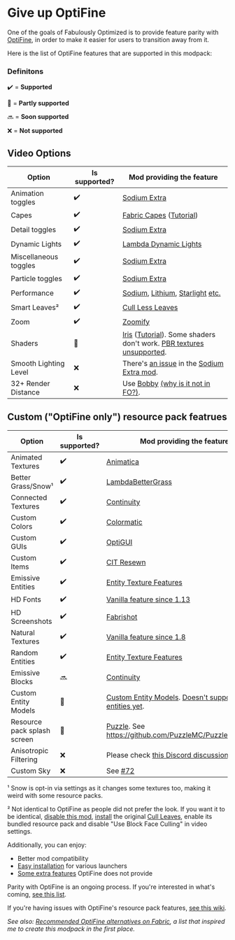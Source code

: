 # Give up OptiFine

One of the goals of Fabulously Optimized is to provide feature parity with [OptiFine](https://optifine.net/home), in order to make it easier for users to transition away from it. 

Here is the list of OptiFine features that are supported in this modpack:

### Definitons

✔️ = **Supported**

🚧 = **Partly supported**

🔜 = **Soon supported**

❌ = **Not supported**

## Video Options

| Option | Is supported? | Mod providing the feature |
|-|-|-|
| Animation toggles | ✔️ |  [Sodium Extra](https://www.curseforge.com/minecraft/mc-mods/sodium-extra) |
| Capes | ✔️ | [Fabric Capes](https://www.curseforge.com/minecraft/mc-mods/capes) ([Tutorial](./free-cape.md)) |
| Detail toggles | ✔️ | [Sodium Extra](https://www.curseforge.com/minecraft/mc-mods/sodium-extra) |
| Dynamic Lights | ✔️ | [Lambda Dynamic Lights](https://www.curseforge.com/minecraft/mc-mods/lambdynamiclights) |
| Miscellaneous toggles | ✔️ |  [Sodium Extra](https://www.curseforge.com/minecraft/mc-mods/sodium-extra) |
| Particle toggles | ✔️ |  [Sodium Extra](https://www.curseforge.com/minecraft/mc-mods/sodium-extra) |
| Performance | ✔️ | [Sodium](https://www.curseforge.com/minecraft/mc-mods/sodium), [Lithium](https://www.curseforge.com/minecraft/mc-mods/lithium), [Starlight](https://www.curseforge.com/minecraft/mc-mods/starlight) [etc.](https://github.com/Fabulously-Optimized/fabulously-optimized/blob/main/INCLUDED-MODS.md#smooth) |
| Smart Leaves² | ✔️ | [Cull Less Leaves](https://www.curseforge.com/minecraft/mc-mods/cull-less-leaves) |
| Zoom | ✔️ | [Zoomify](https://www.curseforge.com/minecraft/mc-mods/zoomify) |
| Shaders | 🚧 | [Iris](https://www.curseforge.com/minecraft/mc-mods/irisshaders) ([Tutorial](./getting-shaders.md)). Some shaders don't work. [PBR textures unsupported](https://discord.com/channels/774352792659820594/774354933436645478/967251726304415784). |
| Smooth Lighting Level | ❌ | There's [an  issue](https://github.com/FlashyReese/sodium-extra-fabric/issues/125) in the [Sodium Extra mod](https://www.curseforge.com/minecraft/mc-mods/sodium-extra). |
| 32+ Render Distance | ❌ | Use [Bobby](https://www.curseforge.com/minecraft/mc-mods/bobby) [(why is it not in FO?)](https://github.com/Fabulously-Optimized/fabulously-optimized/issues/46#issuecomment-1067105734). |

## Custom ("OptiFine only") resource pack featrues

| Option | Is supported? | Mod providing the feature |
|-|-|-|
| Animated Textures | ✔️ | [Animatica](https://www.curseforge.com/minecraft/mc-mods/animatica) |
| Better Grass/Snow¹ | ✔️ | [LambdaBetterGrass](https://www.curseforge.com/minecraft/mc-mods/lambdabettergrass) |
| Connected Textures | ✔️ | [Continuity](https://www.curseforge.com/minecraft/mc-mods/continuity) |
| Custom Colors | ✔️ | [Colormatic](https://www.curseforge.com/minecraft/mc-mods/colormatic) |
| Custom GUIs | ✔️ | [OptiGUI](https://www.curseforge.com/minecraft/mc-mods/optigui) |
| Custom Items | ✔️ | [CIT Resewn](https://www.curseforge.com/minecraft/mc-mods/cit-resewn) |
| Emissive Entities | ✔️ | [Entity Texture Features](https://www.curseforge.com/minecraft/mc-mods/entity-texture-features-fabric) |
| HD Fonts | ✔️ | [Vanilla feature since 1.13](https://minecraft.fandom.com/wiki/Java_Edition_1.13-pre6#Changes) |
| HD Screenshots | ✔️ | [Fabrishot](https://www.curseforge.com/minecraft/mc-mods/fabrishot) |
| Natural Textures | ✔️ | [Vanilla feature since 1.8](https://minecraft.fandom.com/wiki/Java_Edition_14w17a#Model%20format%20improvements) |
| Random Entities | ✔️ | [Entity Texture Features](https://www.curseforge.com/minecraft/mc-mods/entity-texture-features-fabric)
| Emissive Blocks | 🔜 | [Continuity](https://www.curseforge.com/minecraft/mc-mods/continuity) |
| Custom Entity Models | 🚧 | [Custom Entity Models](https://www.curseforge.com/minecraft/mc-mods/custom-entity-models-cem). [Doesn't support all entities yet](https://github.com/dorianpb/cem#current-state-of-this-mod). |
| Resource pack splash screen | 🚧 | [Puzzle](https://www.curseforge.com/minecraft/mc-mods/puzzle). See https://github.com/PuzzleMC/Puzzle/issues/29 |
| Anisotropic Filtering | ❌ | Please check [this Discord discussion](https://discord.com/channels/756612889787498627/876567546390777856/978673913770950687) [(via)](https://discord.gg/7rnTYXu) |
| Custom Sky | ❌ | See [#72](https://github.com/Fabulously-Optimized/fabulously-optimized/issues/72) |

¹ Snow is opt-in via settings as it changes some textures too, making it weird with some resource packs.

² Not identical to OptiFine as people did not prefer the look. If you want it to be identical, [disable this mod](./disabling-mods.md), [install](./adding-more-mods.md) the original [Cull Leaves](https://www.curseforge.com/minecraft/mc-mods/cull-leaves), enable its bundled resource pack and disable "Use Block Face Culling" in video settings.

Additionally, you can enjoy:

* Better mod compatibility
* [Easy installation](https://github.com/Fabulously-Optimized/fabulously-optimized#downloads) for various launchers
* [Some extra features](https://github.com/Fabulously-Optimized/fabulously-optimized/blob/main/INCLUDED-MODS.md#functional) OptiFine does not provide

Parity with OptiFine is an ongoing process. If you're interested in what's coming, [see this list](https://github.com/Fabulously-Optimized/fabulously-optimized/issues?q=is:issue%20is:open%20label:parity).

If you're having issues with OptiFine's resource pack features, [see this wiki](./resource-pack-issues.md).

_See also: [Recommended OptiFine alternatives on Fabric](https://lambdaurora.dev/optifine_alternatives), a list that inspired me to create this modpack in the first place._
